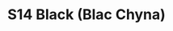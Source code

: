 ---
title: S14 Black (Blac Chyna)
permalink: "/teams/s14-black"
members:
- Jordan - Captain
- Long Diep - QB
- Aaron Beck
- Andy Smith
- Corey Krafston
- Ezra Porter
- Ken Mitchell
- Kevin Zajac
- Kyle Veldman
- Madison C.
- Mike Hess
- Tom Comparetto
- Tony Bender
teamid: 5091
name: S14 Black
color: Blac Chyna
division: ''
---